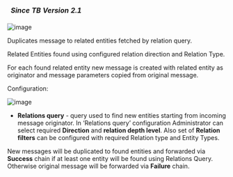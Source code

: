 <table  style="width:250px;">
   <thead>
     <tr>
	 <td style="text-align: center"><strong><em>Since TB Version 2.1</em></strong></td>
     </tr>
   </thead>
</table> 

![image](/images/user-guide/rule-engine-2-0/pe/nodes/transformation-duplicate-to-related.png)

Duplicates message to related entities fetched by relation query.

Related Entities found using configured relation direction and Relation Type.

For each found related entity new message is created with related entity as originator and message parameters copied from original message.

Configuration:

![image](/images/user-guide/rule-engine-2-0/pe/nodes/transformation-duplicate-to-related-config.png)

- **Relations query** - query used to find new entities starting from incoming message originator.
  In ‘Relations query’ configuration Administrator can select required **Direction** and **relation depth level**. Also set of **Relation filters** can be configured with required Relation type and Entity Types.

New messages will be duplicated to found entities and forwarded via **Success** chain if at least one entity will be found using Relations Query.
Otherwise original message will be forwarded via **Failure** chain.

